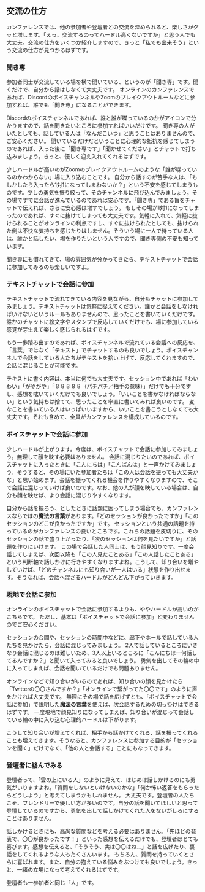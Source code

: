 ## 交流の仕方

カンファレンスでは、他の参加者や登壇者との交流を深められると、楽しさがグッと増します。「えっ、交流するのってハードル高くないですか」と思う人でも大丈夫。交流の仕方をいくつか紹介しますので、きっと「私でも出来そう」という交流の仕方が見つかるはずです。

### 聞き専

参加者同士が交流している場を横で聞いている、というのが「聞き専」です。聞くだけで、自分から話はしなくて大丈夫です。
オンラインのカンファレンスであれば、DiscordのボイスチャンネルやZoomのブレイクアウトルームなどに参加すれば、誰でも「聞き専」になることができます。


Discordのボイスチャンネルであれば、誰と誰が喋っているのかがアイコンで分かりますので、話を聞きたいところに参加すればいいだけです。
聞き専の人がいたとしても、話している人は「なんだこいつ」と思うことはありませんので、ご安心ください。
聞いているだけだということに心理的な抵抗を感じてしまうのであれば、入った後に「聞き専です」「聞かせてください」とチャットで打ち込みましょう。きっと、優しく迎え入れてくれるはずです。


少しハードルが高いのがZoomのブレイクアウトルームのような「誰が喋っているのかわからない」場に入り込むことです。
自分から話すのが苦手な人は、「もしかしたら入ったら1対1になってしまわないか？」という不安を感じてしまうものです。少しの勇気を振り絞って、そのチャンネルに飛び込んでみましょう。その場ですでに会話が進んでいるのであれば安心です。「聞き専」である旨をチャットで伝えれば、さらに安心感は増すでしょう。
もしその場が1対1になってしまったのであれば、すぐに抜けてしまっても大丈夫です。気軽に入れて、気軽に抜けられることがオンラインの利点ですし、すぐに抜けられたとしても、抜けられた側は不快な気持ちを感じたりはしません。そういう場に一人で待っている人は、誰かと話したい、場を作りたいという人ですので、聞き専側の不安も知っています。

聞き専にも慣れてきて、場の雰囲気が分かってきたら、テキストチャットで会話に参加してみるのも楽しいですよ。

### テキストチャットで会話に参加

テキストチャットで流れてきている内容を見ながら、自分もチャットに参加してみましょう。テキストチャットは気軽に捉えてください。誰かと会話をしなければいけないというルールもありませんので、思ったことを書いていくだけです。誰かのチャットに絵文字やスタンプで反応していくだけでも、場に参加している感覚が芽生えて楽しく感じられるはずです。

もう一歩踏み出すのであれば、ボイスチャンネルで流れている会話への反応を、「言葉」ではなく「テキスト」でチャットするのも良いでしょう。ボイスチャンネルで会話をしている人たちがテキストを拾い上げて、反応してくれますので、会話に混じることが可能です。

テキストに書く内容は、本当に何でも大丈夫です。セッション中であれば「わいわい」「がやがや」「８８８８８（パチパチ／拍手の意味）」だけでも十分ですし、感想を呟いていくだけでも良いでしょう。「いいことを書かなければならない」という気持ちは捨てて、思ったことを率直に書いてみれば良いのです。
変なことを書いている人はいっぱいいますから、いいことを書こうとしなくても大丈夫です。それも含めて、全員がカンファレンスを構成しているのです。

### ボイスチャットで会話に参加

少しハードルが上がります。今度は、ボイスチャットで会話に参加してみましょう。無理して顔を映す必要はありません。
会話に混じりたいのであれば、ボイスチャットに入ったときに「こんにちは」「こんばんは」と一声かけてみましょう。そうすると、その場にいた参加者たちは「この人は会話を振っても大丈夫かな」と思い始めます。会話を振ってくれる機会を作りやすくなりますので、そこで会話に混じっていけば良いのです。なお、他の人が顔を映している場合は、自分も顔を映せば、より会話に混じりやすくなります。

自分から話を振ろう、としたときに話題に困ってしまう場合でも、カンファレンスならではの**魔法の言葉**があります。「どのセッションが良かったですか」「このセッションのどこが良かったですか」です。
セッションという共通の話題を持っているのがカンファレンスの良いところです。これらの話題を皮切りに、そのセッションの話で盛り上がったり、「次のセッションは何を見たいですか」と話題を作りにいけます。
この場で会話した人同士は、もう顔見知りです。一度会話してしまえば、次回以降も「この人見たことある」「この人話したことある」という判断軸で話しかけに行きやすくなりますよね。こうして、知り合いを増やしていけば、「どのチャンネルにも知り合いが一人はいる」状態を作り出せます。そうなれば、会話へ混ざるハードルがどんどん下がっていきます。

### 現地で会話に参加

オンラインのボイスチャットで会話に参加するよりも、ややハードルが高いのがこちらです。
ただし、基本は「ボイスチャットで会話に参加」と変わりませんのでご安心ください。

セッションの合間や、セッションの時間中などに、廊下やホールで話している人たちを見かけたら、会話に混じってみましょう。
2人で話しているところにいきなり会話に混じるのは難しいため、3人以上いるところに「こんにちはー何話してるんですか？」と聞いて入ってみると良いでしょう。
勇気を出してその輪の中に入ってしまえば、会話を聞いているだけでも問題ありません。

オンラインなどで知り合いがいるのであれば、知り合いの顔を見かけたら「Twitterの〇〇さんですか？」「オンラインで繋がってた〇〇です」のように声をかければ大丈夫です。
無理にその場で話を広げずとも、「ボイスチャットで会話に参加」で説明した**魔法の言葉**を使えば、次会話するための切っ掛けはできるはずです。
一度現地で顔見知りになってしまえば、知り合いが混じって会話している輪の中に入り込む心理的ハードルは下がります。

こうして知り合いが増えてくれば、相手から話かけてくれる、話を振ってくれることも増えてきます。そうなると、カンファレンスに参加する目的が「セッションを聞く」だけでなく、「他の人と会話する」ことにもなってきます。

### 登壇者に絡んでみる

登壇者って、「雲の上にいる人」のように見えて、はじめは話しかけるのにも勇気がいりますよね。「質問をしないといけないのかな」「何か怖い返答をもらったらどうしよう」と考えてしまうかもしれません。
大丈夫です。登壇者の人たちこそ、フレンドリーで優しい方が多いのです。自分の話を聞いてほしいと思って登壇しているのですから、勇気を出して話しかけてくれた人をないがしろにすることはありません。

話しかけるときにも、高尚な質問などを考える必要はありません。「先ほどの発表で、〇〇が良かったです！」といった感想を伝えるだけでも、登壇者はとても喜びます。感想を伝えると、「そうそう、実は〇〇はね…」と話を広げたり、裏話をしてくれるような人もたくさんいます。
もちろん、質問を持っていくとさらに喜ばれます。また、自分の抱えている悩みをぶつけても良いでしょう。きっと、一緒の立場になって考えてくれるはずです。

登壇者も一参加者と同じ「人」です。
